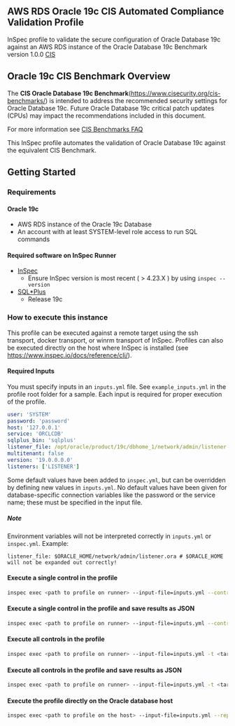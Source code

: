 ## AWS RDS Oracle 19c CIS Automated Compliance Validation Profile

InSpec profile to validate the secure configuration of Oracle Database 19c against an AWS RDS instance of the Oracle Database 19c Benchmark version 1.0.0 [CIS](https://www.cisecurity.org/cis-benchmarks/)

## Oracle 19c CIS Benchmark Overview

The <b>CIS Oracle Database 19c Benchmark</b>(https://www.cisecurity.org/cis-benchmarks/) is intended to address the recommended security settings for Oracle Database 19c. Future Oracle Database 19c critical patch updates (CPUs) may impact the recommendations included in this document.

For more information see [CIS Benchmarks FAQ](https://www.cisecurity.org/cis-benchmarks/cis-benchmarks-faq)

This InSpec profile automates the validation of Oracle Database 19c against the equivalent CIS Benchmark.

## Getting Started

### Requirements

#### Oracle 19c  
- AWS RDS instance of the Oracle 19c Database
- An account with at least SYSTEM-level role access to run SQL commands

#### Required software on InSpec Runner
- [InSpec](https://www.inspec.io/downloads/)
  - Ensure InSpec version is most recent ( > 4.23.X ) by using `inspec --version`
- [SQL\*Plus](https://docs.oracle.com/cd/B19306_01/server.102/b14357/qstart.htm)
  - Release 19c


















### How to execute this instance  
This profile can be executed against a remote target using the ssh transport, docker transport, or winrm transport of InSpec. Profiles can also be executed directly on the host where InSpec is installed (see https://www.inspec.io/docs/reference/cli/). 

#### Required Inputs
You must specify inputs in an `inputs.yml` file. See `example_inputs.yml` in the profile root folder for a sample. Each input is required for proper execution of the profile.
```yaml
user: 'SYSTEM'
password: 'password'
host: '127.0.0.1'
service: 'ORCLCDB'
sqlplus_bin: 'sqlplus'
listener_file: /opt/oracle/product/19c/dbhome_1/network/admin/listener.ora
multitenant: false
version: '19.0.0.0.0'
listeners: ['LISTENER']
```
Some default values have been added to `inspec.yml`, but can be overridden by defining new values in `inputs.yml`. No default values have been given for database-specific connection variables like the password or the service name; these must be specified in the input file.
##### Note
Environment variables will not be interpreted correctly in `inputs.yml` or `inspec.yml`.
Example:
```
listener_file: $ORACLE_HOME/network/admin/listener.ora # $ORACLE_HOME will not be expanded out correctly!
```
#### Execute a single control in the profile 
```bash
inspec exec <path to profile on runner> --input-file=inputs.yml --controls=oracle19c-1.1 -t <target>
```
#### Execute a single control in the profile and save results as JSON
```bash
inspec exec <path to profile on runner> --input-file=inputs.yml --controls=<control id> -t <target> --reporter cli json:results.json
```
#### Execute all controls in the profile 
```bash
inspec exec <path to profile on runner> --input-file=inputs.yml -t <target>
```
#### Execute all controls in the profile and save results as JSON
```bash
inspec exec <path to profile on runner> --input-file=inputs.yml -t <target> --reporter cli json:results.json
```
#### Execute the profile directly on the Oracle database host
```bash
inspec exec <path to profile on the host> --input-file=inputs.yml --reporter cli json:results.json
```

